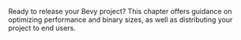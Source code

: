 Ready to release your Bevy project?
This chapter offers guidance on optimizing performance and binary sizes, as well as distributing your project to end users.
